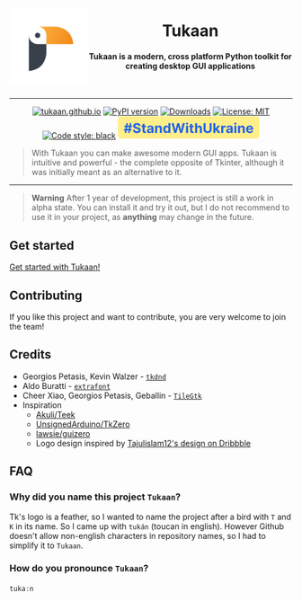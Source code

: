 <p>
  <img src="https://raw.githubusercontent.com/tukaan/.github/master/assets/tukaan.png" alt="Tukaan logo" width="140px" align="left">
  <h1 align="center">Tukaan</h1>
  <h4 align="center">Tukaan is a modern, cross platform Python toolkit for creating desktop GUI applications</h4>
</p>
</br>

---
<div align="center">

  [![tukaan.github.io](https://img.shields.io/badge/Website-tukaan.github.io-%23ec9f30)](https://tukaan.github.io)
  [![PyPI version](https://img.shields.io/pypi/v/tukaan)](https://pypi.org/project/tukaan)
  [![Downloads](https://static.pepy.tech/badge/tukaan)](https://pypi.org/project/tukaan)
  [![License: MIT](https://img.shields.io/badge/License-MIT-%236667ab.svg)](https://opensource.org/licenses/MIT)
  [![Code style: black](https://img.shields.io/badge/Code%20style-black-%23333333.svg)](https://github.com/psf/black)
  [![#StandWithUkraine](https://raw.githubusercontent.com/vshymanskyy/StandWithUkraine/main/badges/StandWithUkraine.svg)](https://www.standwithukraine.how/)
  
</div>

> With Tukaan you can make awesome modern GUI apps.
> Tukaan is intuitive and powerful - the complete opposite of Tkinter, although it was initially meant as an alternative to it.

---

> **Warning**
> After 1 year of development, this project is still a work in alpha state. You can install it and try it out, but I do not recommend to use it in your project, as **anything** may change in the future. 

## Get started

[Get started with Tukaan!](https://tukaan.github.io/docs)

## Contributing

If you like this project and want to contribute, you are very welcome to join the team!

## Credits
- Georgios Petasis, Kevin Walzer - [`tkdnd`](https://github.com/petasis/tkdnd)
- Aldo Buratti - [`extrafont`](https://sourceforge.net/projects/irrational-numbers/files/extrafont/)
- Cheer Xiao, Georgios Petasis, Geballin - [`TileGtk`](https://github.com/Geballin/gtkTtk)
- Inspiration
  - [Akuli/Teek](https://github.com/Akuli/teek)
  - [UnsignedArduino/TkZero](https://github.com/UnsignedArduino/TkZero)
  - [lawsie/guizero](https://github.com/lawsie/guizero)
  - Logo design inspired by [Tajulislam12's design on Dribbble](https://dribbble.com/shots/14487668-toucan-logo-design-Icon)


## FAQ

### Why did you name this project `Tukaan`?
Tk's logo is a feather, so I wanted to name the project after a bird with `T` and `K` in its name. So I came up with `tukán` (toucan in english). However Github doesn't allow non-english characters in repository names, so I had to simplify it to `Tukaan`.

### How do you pronounce `Tukaan`?
`tukaːn`
